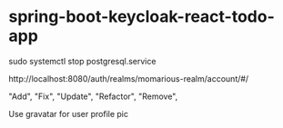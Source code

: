 # spring-boot-keycloak-react-todo-app

sudo systemctl stop postgresql.service


http://localhost:8080/auth/realms/momarious-realm/account/#/


 "Add", "Fix", "Update", "Refactor", "Remove",

 Use gravatar for user profile pic